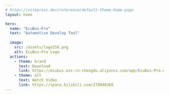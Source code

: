 ```yaml
---
# https://vitepress.dev/reference/default-theme-home-page
layout: home

hero:
  name: "EcuBus-Pro"
  text: "Automotive Develop Tool"
  
  image:
    src: /assets/logo256.png
    alt: EcuBus-Pro Logo
  actions:
    - theme: brand
      text: Download
      link: https://ecubus.oss-cn-chengdu.aliyuncs.com/app/EcuBus-Pro.exe
    - theme: alt
      text: Watch Video
      link: https://space.bilibili.com/270040368
---
```


